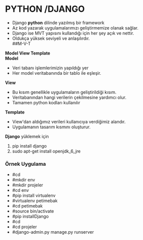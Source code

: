 PYTHON /DJANGO
==============
- Django **python** dilinde yazılmış bir framework  
- Az kod yazarak uygulamalarımızı geliştirmemize olanak sağlar.
- Django ise MVT yapısını kullandığı için her şey açık ve nettir.
- Oldukça yüksek seviyeli ve anlaşılırdır.  
##M-V-T
 
**Model View Template**  
**Model** 
 
- Veri tabanı işlemlerimizin yapıldığı yer  
- Her model veritabanında bir tablo ile eşleşir.

**View** 
 
- Bu kısım genellikle uygulamaların geliştirildiği kısım.  
- Veritabanından hangi verilerin çekilmesine yardımcı olur.  
- Tamamen python kodları kullanılır


**Template**  

- View'dan aldığımız verileri kullanıcıya verdiğimiz alandır.  
- Uygulamanın tasarım kısmını oluşturur.

**Django** yüklemek için  
1. pip install django  
2. sudo apt-get install openjdk_6_jre

### Örnek Uygulama 
  
- #cd  
- #mkdir env  
- #mkdir projeler
- #cd env
- #pip install virtualenv
- #virtualenv petimebak  
- #cd petimebak  
- #source bin/activate
- #pip installDjango
- #cd  
- #cd projeler 
- #django-admin.py manage.py runserver  




 


 

 

